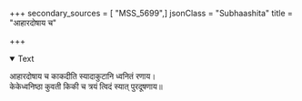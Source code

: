 +++
secondary_sources = [ "MSS_5699",]
jsonClass = "Subhaashita"
title = "आहारदोषाय च"

+++

<details open><summary>Text</summary>

आहारदोषाय च काकदीति स्यादाकुटानि ध्वनितं रणाय।  
केकेध्वनिष्ठा कुवती किकी च त्रयं त्विदं स्यात् पुरदूषणाय॥
</details>
